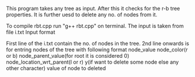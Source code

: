 This program takes any tree as input.
After this it checks for the r-b tree properties.
It is further uesd to delete any no. of nodes from it.

To compile rbt.cpp run "g++ rbt.cpp" on terminal.
The input is taken from file i.txt
Input format

First line of the i.txt contain the no. of nodes in the tree.
2nd line onwards is for entring nodes of the tree with following format
node_value node_color(r or b) node_parent_value(for root it is considered 0) node_location_wrt_parent(l or r)
y(if want to delete some node else any other character)
value of node to deleted
 


